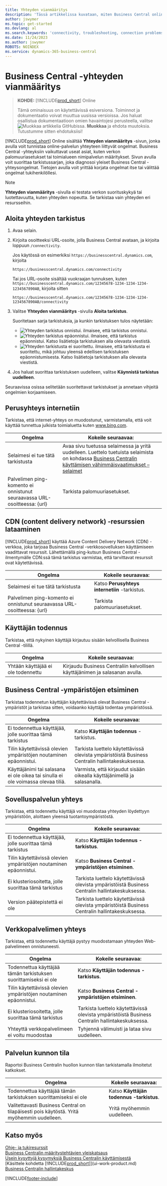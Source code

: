 ```yaml
---
title: Yhteyden vianmääritys
description: 'Tässä artikkelissa kuvataan, miten Business Central online -yhteyden muodostamiseen liittyviä ongelmia tunnistetaan ja korjataan Yhteyden vianmääritys -sivulla.'
author: jswymer
ms.topic: get-started
ms.devlang: al
ms.search.keywords: 'connectivity, troubleshooting, connection problems'
ms.date: 11/24/2023
ms.author: jswymer
ROBOTS: NOINDEX
ms.service: dynamics-365-business-central
---
```


# <a name="troubleshoot-connectivity-for-business-central"></a>Business Central -yhteyden vianmääritys

> **KOHDE:** [!INCLUDE[prod_short](includes/prod_short.md)] Online
>
> Tämä ominaisuus on käytettävissä esiversiona. Toiminnot ja dokumentaatio voivat muuttua uusissa versioissa. Jos haluat osallistua dokumentaatioon omien havaintojesi perusteella, valitse ![Muokkaa artikkelia GitHubissa.](media/github-edit-pencil.png) **Muokkaa** ja ehdota muutoksia. Tutustumme sitten ehdotuksiisi!

[!INCLUDE[prod_short](includes/prod_short.md)] Online sisältää **Yhteyden vianmääritys** -sivun, jonka avulla voit tunnistaa online-palvelun yhteyteen liittyvät ongelmat. Business Central -yhteyksiin vaikuttavat useat asiat, kuten verkon palomuuriasetukset tai toimialueen nimipalvelun määritykset. Sivun avulla voit suorittaa tarkistussarjan, joka diagnosoi yleiset Business Central -yhteysongelmat. Tietojen avulla voit yrittää korjata ongelmat itse tai välittää ongelmat tukihenkilöllesi.

> [!NOTE]
> **Yhteyden vianmääritys** -sivulla ei testata verkon suorituskykyä tai luotettavuutta, kuten yhteyden nopeutta. Se tarkistaa vain yhteyden eri resursseihin.

## <a name="start-the-connectivity-check"></a>Aloita yhteyden tarkistus

1. Avaa selain.
2. Kirjoita osoitteeksi URL-osoite, jolla Business Central avataan, ja kirjoita loppuun `/connectivity`. 

    Jos käytössä on esimerkiksi `https://businesscentral.dynamics.com`, kirjoita

    ```http
    https://businesscentral.dynamics.com/connectivity
    ```

    Tai jos URL-osoite sisältää vuokraajan tunnuksen, kuten `https://businesscentral.dynamics.com/12345678-1234-1234-1234-1234567890AB`, kirjoita sitten

    ```http
    https://businesscentral.dynamics.com/12345678-1234-1234-1234-1234567890AB/connectivity
    ```
 
3. Valitse **Yhteyden vianmääritys** -sivulla **Aloita tarkistus**.

    Suoritetaan sarja tarkistuksia, ja kunkin tarkistuksen tulos näytetään:

    - ![Yhteyden tarkistus onnistui.](media/connectivity-check.png) ilmaisee, että tarkistus onnistui.
    - ![Yhteyden tarkistus epäonnistui.](media/connectivity-failed.png) ilmaisee, että tarkistus epäonnistui. Katso lisätietoja tarkistuksen alla olevasta viestistä.
    - ![Yhteyden tarkistusta ei suoritettu.](media/connectivity-blocked.png) ilmaisee, että tarkistusta ei suoritettu, mikä johtuu yleensä edellisen tarkistuksen epäonnistumisesta. Katso lisätietoja tarkistuksen alla olevasta viestistä.

4. Jos haluat suorittaa tarkistuksen uudelleen, valitse **Käynnistä tarkistus uudelleen**.

Seuraavissa osissa selitetään suoritettavat tarkistukset ja annetaan vihjeitä ongelmien korjaamiseen.

## <a name="basic-internet-connectivity"></a>Perusyhteys internetiin

Tarkistaa, että internet-yhteys on muodostunut, varmistamalla, että voit käyttää tunnettua julkista toimialuetta kuten www.bing.com.

|Ongelma|Kokeile seuraavaa:|
|-------|-------------|
|Selaimesi ei tue tätä tarkistusta|Avaa sivu tuetussa selaimessa ja yritä uudelleen. Luettelo tuetuista selaimista on kohdassa [Business Centralin käyttämisen vähimmäisvaatimukset – selaimet](product-requirements.md#browsers)|
|Palvelimen ping-komento ei onnistunut seuraavassa URL-osoitteessa: {url}|Tarkista palomuuriasetukset.|

## <a name="cdn-content-delivery-network-resources-loading"></a>CDN (content delivery network) -resurssien lataaminen

[!INCLUDE[prod_short](includes/prod_short.md)] käyttää Azure Content Delivery Network (CDN) -verkkoa, joka tarjoaa Business Central -verkkosovelluksen käyttämiseen vaadittavat resurssit. Lähettämällä ping-kutsun Business Central -ilmentymälle CDN:ssä tämä tarkistus varmistaa, että tarvittavat resurssit ovat käytettävissä.

|Ongelma|Kokeile seuraavaa:|
|-------|-------------|
|Selaimesi ei tue tätä tarkistusta|Katso **Perusyhteys internetiin** -tarkistus.|
|Palvelimen ping-komento ei onnistunut seuraavassa URL-osoitteessa: {url}|Tarkista palomuuriasetukset.|

## <a name="user-authentication"></a>Käyttäjän todennus

Tarkistaa, että nykyinen käyttäjä kirjautuu sisään kelvollisella Business Central -tilillä.

|Ongelma|Kokeile seuraavaa:|
|-------|-------------|
|Yhtään käyttäjää ei ole todennettu|Kirjaudu Business Centraliin kelvollisen käyttäjänimen ja salasanan avulla.|

## <a name="business-central-environments-discovery"></a>Business Central -ympäristöjen etsiminen

Tarkistaa todennetun käyttäjän käytettävissä olevat Business Central -ympäristöt ja tarkistaa sitten, voidaanko käyttäjä todentaa ympäristössä.
<!-- example: Your user name or password is incorrect, or you do not have a valid account.. Request duration: 332 milliseconds)-->

|Ongelma|Kokeile seuraavaa:|
|-------|-------------|
|Ei todennettua käyttäjää, jolle suorittaa tämä tarkistus|Katso **Käyttäjän todennus** -tarkistus.|
|Tilin käytettävissä olevien ympäristöjen noutaminen epäonnistui.|Tarkista luettelo käytettävissä olevista ympäristöistä Business Centralin hallintakeskuksessa.|
|Käyttäjänimi tai salasana ei ole oikea tai sinulla ei ole voimassa olevaa tiliä.| Varmista, että kirjaudut sisään oikealla käyttäjänimellä ja salasanalla.|

## <a name="application-service-connectivity"></a>Sovelluspalvelun yhteys

Tarkistaa, että todennettu käyttäjä voi muodostaa yhteyden löydettyyn ympäristöön, aloittaen yleensä tuotantoympäristöstä.

|Ongelma|Kokeile seuraavaa:|
|-------|-------------|
|Ei todennettua käyttäjää, jolle suorittaa tämä tarkistus|Katso **Käyttäjän todennus -tarkistus**.|
|Tilin käytettävissä olevien ympäristöjen noutaminen epäonnistui.|Katso **Business Central -ympäristöjen etsiminen**.|
|Ei klusteriosoitetta, jolle suorittaa tämä tarkistus|Tarkista luettelo käytettävissä olevista ympäristöistä Business Centralin hallintakeskuksessa.|
|Version päätepistettä ei ole|Tarkista luettelo käytettävissä olevista ympäristöistä Business Centralin hallintakeskuksessa.|

## <a name="web-server-connectivity"></a>Verkkopalvelimen yhteys

Tarkistaa, että todennettu käyttäjä pystyy muodostamaan yhteyden Web-palvelimeen onnistuneesti.

|Ongelma|Kokeile seuraavaa:|
|-------|-------------|
|Todennettua käyttäjää tämän tarkistuksen suorittamiseksi ei ole|Katso **Käyttäjän todennus -tarkistus**.|
|Tilin käytettävissä olevien ympäristöjen noutaminen epäonnistui.|Katso **Business Central -ympäristöjen etsiminen**.|
|Ei klusteriosoitetta, jolle suorittaa tämä tarkistus|Tarkista luettelo käytettävissä olevista ympäristöistä Business Centralin hallintakeskuksessa.|
|Yhteyttä verkkopalvelimeen ei voitu muodostaa|Tyhjennä välimuisti ja lataa sivu uudelleen.|

## <a name="service-health-status"></a>Palvelun kunnon tila

Raportoi Business Centralin huollon kunnon tilan tarkistamalla ilmoitetut katkokset.

|Ongelma|Kokeile seuraavaa:|
|-------|-------------|
|Todennettua käyttäjää tämän tarkistuksen suorittamiseksi ei ole|Katso **Käyttäjän todennus -tarkistus**.|
|Valitettavasti Business Central on tilapäisesti pois käytöstä. Yritä myöhemmin uudelleen.|Yritä myöhemmin uudelleen.|

## <a name="see-also"></a>Katso myös

[Ohje- ja tukiresurssit](product-help-and-support.md)  
[Business Centralin määritystehtävien yleiskatsaus](setup.md)  
[Usein kysyttyjä kysymyksiä Business Centralin käyttämisestä](across-faq.yml)  
[Käsittele kohdetta [!INCLUDE[prod_short](includes/prod_short.md)]](ui-work-product.md)  
[Business Centralin hallintakeskus](/dynamics365/business-central/dev-itpro/administration/tenant-admin-center)

[!INCLUDE[footer-include](includes/footer-banner.md)]
